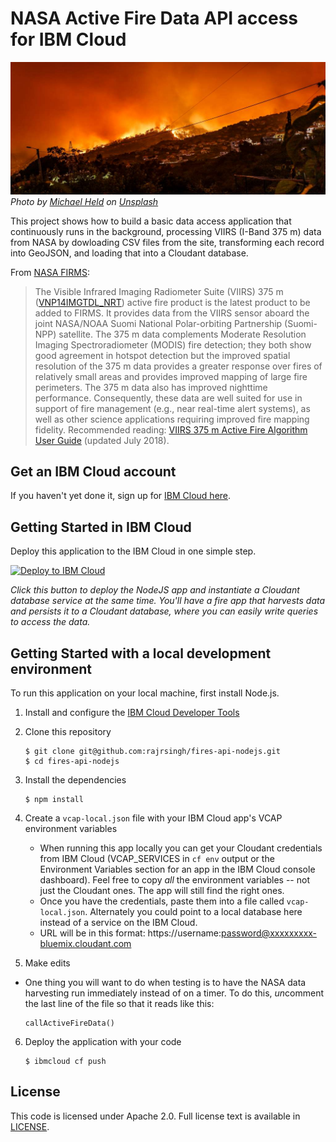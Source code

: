 # NASA Active Fire Data API access for IBM Cloud

![wildfire](./wildfire.jpg)
_Photo by [Michael Held](https://unsplash.com/photos/Of-NXuECJbE?utm_source=unsplash&utm_medium=referral&utm_content=creditCopyText) on [Unsplash](https://unsplash.com/search/photos/wildfire?utm_source=unsplash&utm_medium=referral&utm_content=creditCopyText)_

This project shows how to build a basic data access application that continuously runs in the background, processing VIIRS (I-Band 375 m) data from NASA by dowloading CSV files from the site, transforming each record into GeoJSON, and loading that into a Cloudant database.

From [NASA FIRMS](https://earthdata.nasa.gov/earth-observation-data/near-real-time/firms/viirs-i-band-active-fire-data): 
> The Visible Infrared Imaging Radiometer Suite (VIIRS) 375 m ([VNP14IMGTDL_NRT](https://earthdata.nasa.gov/earth-observation-data/near-real-time/firms/v1-vnp14imgt)) active fire product is the latest product to be added to FIRMS. It provides data from the VIIRS sensor aboard the joint NASA/NOAA Suomi National Polar-orbiting Partnership (Suomi-NPP) satellite. The 375 m data complements Moderate Resolution Imaging Spectroradiometer (MODIS) fire detection; they both show good agreement in hotspot detection but the improved spatial resolution of the 375 m data provides a greater response over fires of relatively small areas and provides improved mapping of large fire perimeters. The 375 m data also has improved nighttime performance. Consequently, these data are well suited for use in support of fire management (e.g., near real-time alert systems), as well as other science applications requiring improved fire mapping fidelity. Recommended reading: [VIIRS 375 m Active Fire Algorithm User Guide](https://viirsland.gsfc.nasa.gov/PDF/VIIRS_activefire_User_Guide.pdf) (updated July 2018).

## Get an IBM Cloud account

If you haven't yet done it, sign up for [IBM Cloud here](https://console.bluemix.net/).

## Getting Started in IBM Cloud

Deploy this application to the IBM Cloud in one simple step.

[![Deploy to IBM Cloud](https://bluemix.net/deploy/button.png)](https://bluemix.net/deploy?repository=https://github.com/rajrsingh/fires-api-nodejs) 

_Click this button to deploy the NodeJS app and instantiate a Cloudant database service at the same time. You'll have a fire app that harvests data and persists it to a Cloudant database, where you can easily write queries to access the data._


## Getting Started with a local development environment

To run this application on your local machine, first install Node.js.

1. Install and configure the [IBM Cloud Developer Tools](https://console.bluemix.net/docs/cli/index.html#overview)
2. Clone this repository

   ```
   $ git clone git@github.com:rajrsingh/fires-api-nodejs.git
   $ cd fires-api-nodejs
   ```  
3. Install the dependencies

   ```
   $ npm install
   ```
   
4. Create a `vcap-local.json` file with your IBM Cloud app's VCAP environment variables

    - When running this app locally you can get your Cloudant credentials from IBM Cloud (VCAP_SERVICES in `cf env` output or the Environment Variables section for an app in the IBM Cloud console dashboard). Feel free to copy *all* the environment variables -- not just the Cloudant ones. The app will still find the right ones.
    - Once you have the credentials, paste them into a file called `vcap-local.json`. Alternately you could point to a local database here instead of a service on the IBM Cloud.
    - URL will be in this format: https://username:password@xxxxxxxxx-bluemix.cloudant.com

5. Make edits

  - One thing you will want to do when testing is to have the NASA data harvesting run immediately instead of on a timer. To do this, *un*comment the last line of the file so that it reads like this:

    ```
    callActiveFireData()
    ```

6. Deploy the application with your code
   ```
   $ ibmcloud cf push
   ```


## License

This code is licensed under Apache 2.0. Full license text is available in [LICENSE](https://github.com/rajrsingh/fires-api-nodejs/tree/master/LICENSE).
